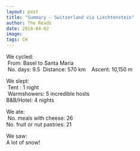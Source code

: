 ```yaml
---
layout: post
title: "Summary - Switzerland via Liechtenstein"
author: The Reads
date: 2018-04-02
image: 
tags: CH
---
```


We cycled:  
  From: Basel to Santa Maria  
  No. days: 9.5
  Distance: 570 km  
  Ascent: 10,150 m  
  
We slept:  
  Tent : 1 night  
  Warmshowers: 5 incredible hosts  
  B&B/Hotel: 4 nights
  
We ate:  
 No. meals with cheese: 26     
 No. fruit or nut pastries: 21  
 
We saw:  
  A lot of snow!
